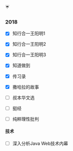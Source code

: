 

:umbrella:

### 2018 

- [x] 知行合一王阳明1
- [x] 知行合一王阳明2
- [x] 知行合一王阳明3
- [x] 知道做到
- [x] 传习录
- [x] 撒哈拉的故事
- [ ] 叔本华文选
- [ ] 挺经
- [ ] 纯粹理性批判


#### 技术

- [ ] 深入分析Java  Web技术内幕